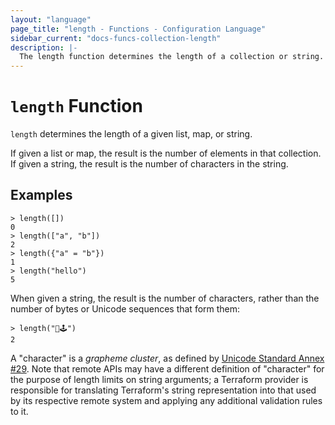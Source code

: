 ```yaml
---
layout: "language"
page_title: "length - Functions - Configuration Language"
sidebar_current: "docs-funcs-collection-length"
description: |-
  The length function determines the length of a collection or string.
---
```


# `length` Function

`length` determines the length of a given list, map, or string.

If given a list or map, the result is the number of elements in that collection.
If given a string, the result is the number of characters in the string.

## Examples

```
> length([])
0
> length(["a", "b"])
2
> length({"a" = "b"})
1
> length("hello")
5
```

When given a string, the result is the number of characters, rather than the
number of bytes or Unicode sequences that form them:

```
> length("👾🕹️")
2
```

A "character" is a _grapheme cluster_, as defined by
[Unicode Standard Annex #29](http://unicode.org/reports/tr29/). Note that
remote APIs may have a different definition of "character" for the purpose of
length limits on string arguments; a Terraform provider is responsible for
translating Terraform's string representation into that used by its respective
remote system and applying any additional validation rules to it.
